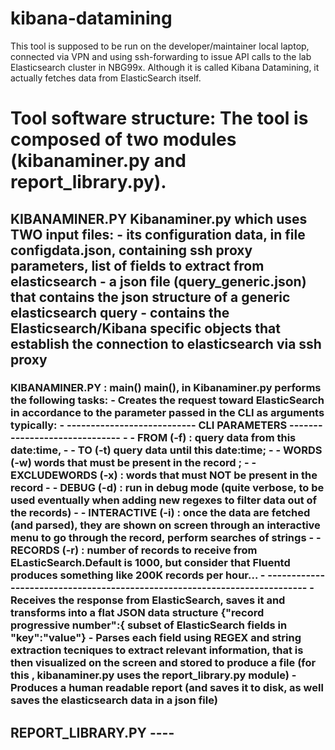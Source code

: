 # kibana-datamining

This tool is supposed to be run on the developer/maintainer local laptop, connected via VPN and using ssh-forwarding to issue API calls to the lab Elasticsearch cluster in NBG99x. Although it is called Kibana Datamining, it actually fetches data from ElasticSearch itself.

<h1>Tool software structure:
The tool is composed of two modules (kibanaminer.py and report_library.py).

<h2> KIBANAMINER.PY 
Kibanaminer.py which uses TWO input files:
- its configuration data, in file configdata.json, containing ssh proxy parameters, list of fields to extract from elasticsearch
- a json file (query_generic.json) that contains the json structure of a generic elasticsearch query
- contains the Elasticsearch/Kibana specific objects that establish the connection to elasticsearch via ssh proxy

<h3> KIBANAMINER.PY : main() 
main(), in Kibanaminer.py performs the following tasks:
- Creates the request toward ElasticSearch in accordance to the parameter passed in the CLI  as arguments typically:
- --------------------------- CLI PARAMETERS ------------------------------
- - FROM (-f) : query data from this date:time, 
- - TO (-t) query data until this date:time; 
- - WORDS (-w) words that must be present in the record ; 
- - EXCLUDEWORDS (-x) : words that must NOT be present in the record
- - DEBUG (-d) : run in debug mode (quite verbose, to be used eventually when adding new regexes to filter data out of the records)
- - INTERACTIVE (-i) : once the data are fetched (and parsed), they are shown on screen through an interactive menu to go through the record, perform searches of strings
- - RECORDS (-r) : number of records to receive from ELasticSearch.Default is 1000, but consider that Fluentd produces something like 200K records per hour...
- --------------------------------------------------------------------------
- Receives the response from ElasticSearch, saves it and transforms into a flat JSON data structure {"record progressive number":{ subset of ElasticSearch fields in "key":"value"}
- Parses each field using REGEX and string extraction tecniques to extract relevant information, that is then visualized on the screen and stored to produce a file (for this , kibanaminer.py uses the report_library.py module)
- Produces a human readable report (and saves it to disk, as well saves the elasticsearch data in a json file)

<h2> REPORT_LIBRARY.PY ----


